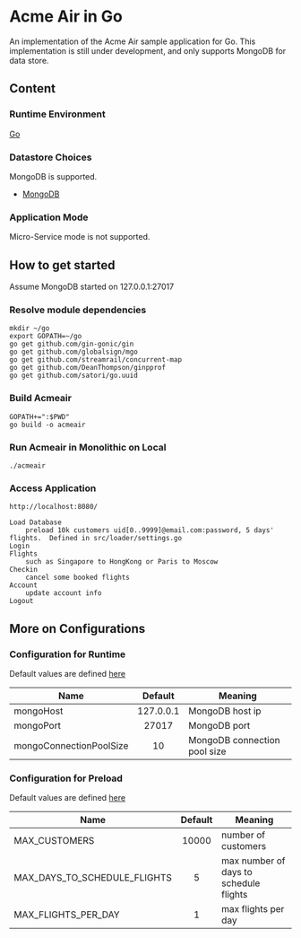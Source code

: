 # Acme Air in Go

An implementation of the Acme Air sample application for Go.  This implementation is still under development, and only supports MongoDB for data store.  

## Content

### Runtime Environment

[Go](https://golang.org/)

### Datastore Choices

MongoDB is supported.

* [MongoDB](http://www.mongodb.org) 

### Application Mode

Micro-Service mode is not supported.

## How to get started

Assume MongoDB started on 127.0.0.1:27017

### Resolve module dependencies

	mkdir ~/go
	export GOPATH=~/go
	go get github.com/gin-gonic/gin
	go get github.com/globalsign/mgo
	go get github.com/streamrail/concurrent-map
	go get github.com/DeanThompson/ginpprof
	go get github.com/satori/go.uuid

### Build Acmeair

	GOPATH+=":$PWD"
	go build -o acmeair

### Run Acmeair in Monolithic on Local

	./acmeair
		
### Access Application 

	http://localhost:8080/
	
	Load Database 
		preload 10k customers uid[0..9999]@email.com:password, 5 days' flights.  Defined in src/loader/settings.go
	Login
	Flights
		such as Singapore to HongKong or Paris to Moscow 
	Checkin
		cancel some booked flights
	Account
		update account info
	Logout	
	
	
## More on Configurations

### Configuration for Runtime

Default values are defined [here](settings.json)

Name | Default | Meaning
--- |:---:| ---
mongoHost | 127.0.0.1 | MongoDB host ip
mongoPort | 27017 | MongoDB port
mongoConnectionPoolSize | 10 | MongoDB connection pool size


### Configuration for Preload

Default values are defined [here](src/loader/settings.go)

Name | Default | Meaning
--- |:---:| ---
MAX_CUSTOMERS | 10000 |  number of customers
MAX_DAYS_TO_SCHEDULE_FLIGHTS | 5 | max number of days to schedule flights
MAX_FLIGHTS_PER_DAY | 1 | max flights per day
